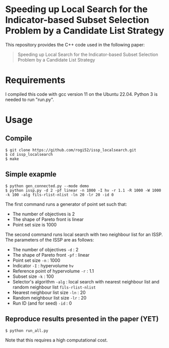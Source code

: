 # Speeding up Local Search for the Indicator-based Subset Selection Problem by a Candidate List Strategy
This repository provides the C++ code used in the following paper:
> Speeding up Local Search for the Indicator-based Subset Selection Problem by a Candidate List Strategy

# Requirements
I compiled this code with gcc version 11 on the Ubuntu 22.04. Python 3 is needed to run "run.py". 

# Usage
## Compile
```
$ git clone https://github.com/rogi52/issp_localsearch.git
$ cd issp_localsearch
$ make
```

## Simple exapmle
```
$ python gen_connected.py --mode demo
$ python issp.py -d 2 -pf linear -n 1000 -I hv -r 1.1 -R 1000 -W 1000 -k 100 -alg fils-rlist-nlist -ln 20 -lr 20 -id 0
```

The first command runs a generator of point set such that:
- The number of objectives is $2$
- The shape of Pareto front is linear
- Point set size is $1000$

The second command runs local search with two neighbour list for an ISSP. 
The parameters of the ISSP are as follows:
- The number of objectives `-d` : $2$
- The shape of Pareto front `-pf` : linear
- Point set size `-n` : $1000$
- Indicator `-I` : hypervolume `hv` 
- Reference point of hypervolume `-r` : $1.1$
- Subset size `-k` : $100$
- Selector's algorithm `-alg` : local search with nearest neighbour list and random neighbour list `fils-rlist-nlist`
- Nearest neighbour list size `-ln` : $20$
- Random neighbour list size `-lr` : $20$
- Run ID (and for seed) `-id` : 0

## Reproduce results presented in the paper (YET)
```
$ python run_all.py
```
Note that this requires a high computational cost. 